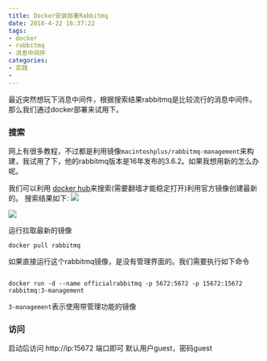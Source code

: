 ```yaml
---
title: Docker安装部署Rabbitmq
date: 2018-4-22 16:37:22
tags:
- docker
- rabbitmq
- 消息中间件
categories:
- 实践
- 
---
```


最近突然想玩下消息中间件，根据搜索结果rabbitmq是比较流行的消息中间件。那么我们通过docker部署来试用下。

### 搜索

网上有很多教程，不过都是利用镜像`macintoshplus/rabbitmq-management`来构建，我试用了下，他的rabbitmq版本是16年发布的3.6.2。如果我想用新的怎么办呢。

我们可以利用 [docker hub](https://hub.docker.com/)来搜索(需要翻墙才能稳定打开)利用官方镜像创建最新的。
搜索结果如下:
![](http://om8bq99t5.bkt.clouddn.com/18-5-28/33063754.jpg)

![](http://om8bq99t5.bkt.clouddn.com/18-5-28/30085426.jpg)

运行拉取最新的镜像
```
docker pull rabbitmq 
```

如果直接运行这个rabbitmq镜像，是没有管理界面的。我们需要执行如下命令
```

docker run -d --name officialrabbitmq -p 5672:5672 -p 15672:15672 rabbitmq:3-management

```
`3-management`表示使用带管理功能的镜像

### 访问

启动后访问 http://ip:15672 端口即可 默认用户guest，密码guest